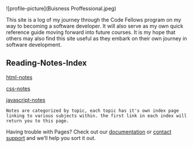 ![profile-picture](Buisness Proffessional.jpeg)

This site is a log of my journey through the Code Fellows program on my way to becoming a software developer. It will also serve as my own quick reference guide moving forward into future courses. It is my hope that others may also find this site useful as they embark on their own journey in software development. 

## Reading-Notes-Index

[html-notes](html-topics)

[css-notes](css-topics)

[javascript-notes](js-topics)
 
```
Notes are categorized by topic, each topic has it's own index page linking to various subjects within. the first link in each index will return you to this page. 

```



Having trouble with Pages? Check out our [documentation](https://help.github.com/categories/github-pages-basics/) or [contact support](https://github.com/contact) and we’ll help you sort it out.
